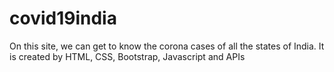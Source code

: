 # covid19india

On this site, we can get to know the corona cases of all the states of India. It is created by HTML, CSS, Bootstrap, Javascript and APIs
 
